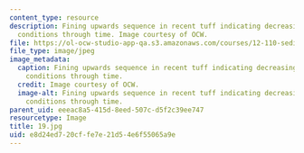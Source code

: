 ```yaml
---
content_type: resource
description: Fining upwards sequence in recent tuff indicating decreasing transport
  conditions through time. Image courtesy of OCW.
file: https://ol-ocw-studio-app-qa.s3.amazonaws.com/courses/12-110-sedimentary-geology-fall-2004/e8d24ed720cffe7e21d54e6f55065a9e_19.jpg
file_type: image/jpeg
image_metadata:
  caption: Fining upwards sequence in recent tuff indicating decreasing transport
    conditions through time.
  credit: Image courtesy of OCW.
  image-alt: Fining upwards sequence in recent tuff indicating decreasing transport
    conditions through time.
parent_uid: eeeac8a5-415d-8eed-507c-d5f2c39ee747
resourcetype: Image
title: 19.jpg
uid: e8d24ed7-20cf-fe7e-21d5-4e6f55065a9e
---
```

